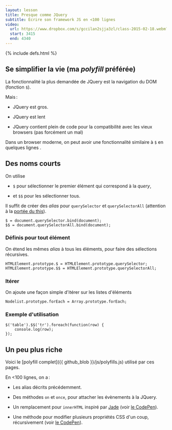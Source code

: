 ```yaml
---
layout: lesson
title: Presque comme JQuery
subtitle: Écrire son framework JS en <100 lignes
video:
  url: https://www.dropbox.com/s/gccilan2sjja3zl/class-2015-02-18.webm?dl=1
  start: 3415
  end: 4340
---
```


{% include defs.html %}

<section>

## Se simplifier la vie (ma *polyfill* préférée)

La fonctionnalité la plus demandée de JQuery est la navigation du DOM
(fonction `$`).

Mais :

- JQuery est gros.

- JQuery est lent

- JQuery contient plein de code pour la compatibilité avec les vieux
  browsers (pas forcément un mal)

Dans un browser moderne, on peut avoir une fonctionnalité similaire à
`$` en quelques lignes .

</section>
<section>

## Des noms courts

On utilise

- `$` pour sélectionner le premier élément qui correspond à la *query*,

- et `$$` pour les sélectionner tous.

Il suffit de créer des *alias* pour `querySelector` et
`querySelectorAll` (attention à la [portée du this](advanced-js)).

~~~
$ = document.querySelector.bind(document);
$$ = document.querySelectorAll.bind(document);
~~~

</section>
<section>

### Définis pour tout élément

On étend les mêmes *alias* à tous les éléments, pour faire des
sélections récursives.

~~~
HTMLElement.prototype.$ = HTMLElement.prototype.querySelector;
HTMLElement.prototype.$$ = HTMLElement.prototype.querySelectorAll;
~~~

### Itérer

On ajoute une façon simple d'itérer sur les listes d'éléments

~~~
Nodelist.prototype.forEach = Array.prototype.forEach;
~~~

### Exemple d'utilisation

~~~
$('table').$$('tr').foreach(function(row) {
	console.log(row);
});
~~~

</section>
<section>

## Un peu plus riche

Voici le [polyfill complet]({{ github_blob }}/js/polyfills.js) utilisé
par ces pages.

En <100 lignes, on a :

- Les alias décrits précédemment.

- Des méthodes `on` et `once`, pour attacher les évènements à la
  JQuery.

- Un remplacement pour `innerHTML` inspiré par
  [Jade](http://jade-lang.com/) (voir
  [le CodePen](http://codepen.io/defeo/pen/xbYawz)).

- Une méthode pour modifier plusieurs propriétés CSS d'un coup,
  récursivement (voir
  [le CodePen](http://codepen.io/defeo/pen/ogqdLM)).


</section>
